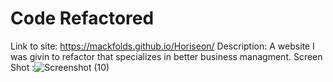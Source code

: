 # Code Refactored
Link to site: https://mackfolds.github.io/Horiseon/
Description: A website I was givin to refactor that specializes in better business managment.
Screen Shot :![Screenshot (10)](https://user-images.githubusercontent.com/77771393/111657228-dae01d00-87d0-11eb-84e9-e954e8dbf080.png)

